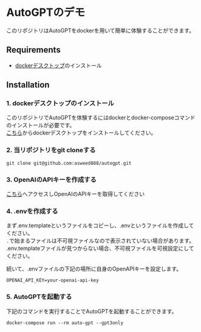# AutoGPTのデモ

このリポジトリはAutoGPTをdockerを用いて簡単に体験することができます。

## Requirements
- [dockerデスクトップ](https://www.docker.com/)のインストール


## Installation

### 1. dockerデスクトップのインストール
このリポジトリでAutoGPTを体験するにはdockerとdocker-composeコマンドのインストールが必要です。  
[こちら](https://www.docker.com/)からdockerデスクトップをインストールしてください。

### 2. 当リポジトリをgit cloneする

```
git clone git@github.com:asweed888/autogpt.git
```

### 3. OpenAIのAPIキーを作成する

[こちら](https://platform.openai.com/account/api-keys)へアクセスしOpenAIのAPIキーを取得してください


### 4. .envを作成する
まず.env.templateというファイルをコピーし、.envというファイルを作成してください。  
`.`で始まるファイルは不可視ファイルなので表示されていない場合があります。  
.env.templateファイルが見つからない場合、不可視ファイルを可視設定にしてください。  
  
続いて、.envファイルの下記の場所に自身のOpenAPIキーを設定します。

```
OPENAI_API_KEY=your-openai-api-key
```

### 5. AutoGPTを起動する
下記のコマンドを実行することでAutoGPTを起動することができます。

```
docker-compose run --rm auto-gpt --gpt3only
```
